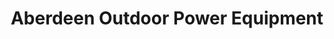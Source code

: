 ---
title: "Aberdeen Outdoor Power Equipment"
url: /aberdeen/aberdeen-outdoor-power-equipment/
shop: Allgemein
---